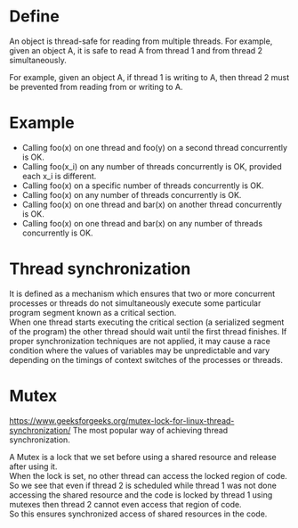 # Define
An object is thread-safe for reading from multiple threads. For example, given an object A, it is safe to read A from thread 1 and from thread 2 simultaneously.

For example, given an object A, if thread 1 is writing to A, then thread 2 must be prevented from reading from or writing to A.

# Example
- Calling foo(x) on one thread and foo(y) on a second thread concurrently is OK.  
- Calling foo(x_i) on any number of threads concurrently is OK, provided each x_i is different.  
- Calling foo(x) on a specific number of threads concurrently is OK.   
- Calling foo(x) on any number of threads concurrently is OK.   
- Calling foo(x) on one thread and bar(x) on another thread concurrently is OK.   
- Calling foo(x) on one thread and bar(x) on any number of threads concurrently is OK.    

# Thread synchronization 
It is defined as a mechanism which ensures that two or more concurrent processes or threads do not simultaneously execute some particular program segment known as a critical section.   
When one thread starts executing the critical section (a serialized segment of the program) the other thread should wait until   the first thread finishes. If proper synchronization techniques are not applied, it may cause a race condition where the    values of variables may be unpredictable and vary depending on the timings of context switches of the processes or threads.

# Mutex
https://www.geeksforgeeks.org/mutex-lock-for-linux-thread-synchronization/
The most popular way of achieving thread synchronization.  

A Mutex is a lock that we set before using a shared resource and release after using it.  
When the lock is set, no other thread can access the locked region of code.  
So we see that even if thread 2 is scheduled while thread 1 was not done accessing the shared resource and the code is locked by thread 1 using mutexes then thread 2 cannot even access that region of code.  
So this ensures synchronized access of shared resources in the code.  
